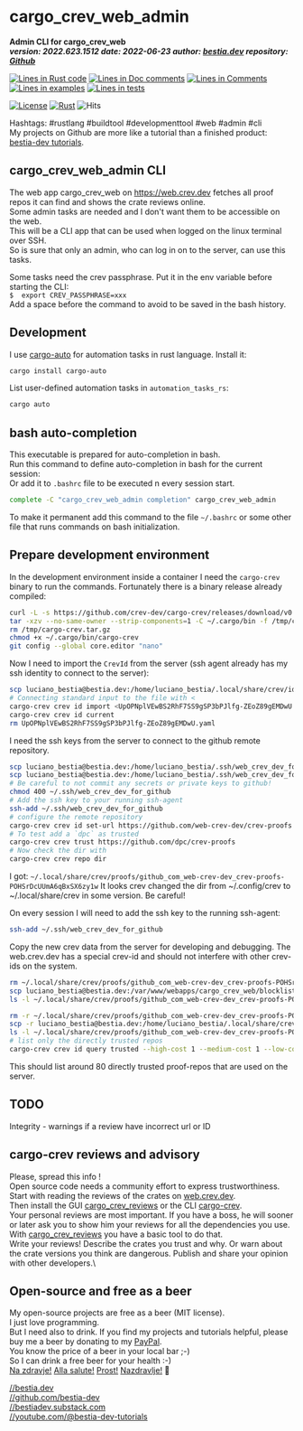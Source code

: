 [//]: # (auto_md_to_doc_comments segment start A)

# cargo_crev_web_admin

[//]: # (auto_cargo_toml_to_md start)

**Admin CLI for cargo_crev_web**  
***version: 2022.623.1512 date: 2022-06-23 author: [bestia.dev](https://bestia.dev) repository: [Github](https://github.com/bestia-dev/cargo_crev_web_admin/)***  

[//]: # (auto_cargo_toml_to_md end)

[//]: # (auto_lines_of_code start)
[![Lines in Rust code](https://img.shields.io/badge/Lines_in_Rust-814-green.svg)](https://github.com/bestia-dev/cargo_crev_web_admin/)
[![Lines in Doc comments](https://img.shields.io/badge/Lines_in_Doc_comments-119-blue.svg)](https://github.com/bestia-dev/cargo_crev_web_admin/)
[![Lines in Comments](https://img.shields.io/badge/Lines_in_comments-97-purple.svg)](https://github.com/bestia-dev/cargo_crev_web_admin/)
[![Lines in examples](https://img.shields.io/badge/Lines_in_examples-0-yellow.svg)](https://github.com/bestia-dev/cargo_crev_web_admin/)
[![Lines in tests](https://img.shields.io/badge/Lines_in_tests-36-orange.svg)](https://github.com/bestia-dev/cargo_crev_web_admin/)

[//]: # (auto_lines_of_code end)

[![License](https://img.shields.io/badge/license-MIT-blue.svg)](https://github.com/bestia-dev/cargo_crev_web_admin/blob/main/LICENSE)
[![Rust](https://github.com/bestia-dev/cargo_crev_web_admin/workflows/RustAction/badge.svg)](https://github.com/bestia-dev/cargo_crev_web_admin/)
![Hits](https://bestia.dev/webpage_hit_counter/get_svg_image/911031110.svg)

Hashtags: #rustlang #buildtool #developmenttool #web #admin #cli  
My projects on Github are more like a tutorial than a finished product: [bestia-dev tutorials](https://github.com/bestia-dev/tutorials_rust_wasm).

## cargo_crev_web_admin CLI

The web app cargo_crev_web on <https://web.crev.dev> fetches all proof repos it can find and shows the crate reviews online.  
Some admin tasks are needed and I don't want them to be accessible on the web.  
This will be a CLI app that can be used when logged on the linux terminal over SSH.  
So is sure that only an admin, who can log in on to the server, can use this tasks.

Some tasks need the crev passphrase. Put it in the env variable before starting the CLI:  
`$  export CREV_PASSPHRASE=xxx`  
Add a space before the command to avoid to be saved in the bash history.  

## Development

I use [cargo-auto](https://crates.io/crates/cargo-auto) for automation tasks in rust language. Install it:

```bash
cargo install cargo-auto
```

List user-defined automation tasks in `automation_tasks_rs`:

```bash
cargo auto
```

## bash auto-completion

This executable is prepared for auto-completion in bash.  
Run this command to define auto-completion in bash for the current session:  
Or add it to `.bashrc` file to be executed n every session start.

```bash
complete -C "cargo_crev_web_admin completion" cargo_crev_web_admin
```

To make it permanent add this command to the file `~/.bashrc` or some other file that runs commands on bash initialization.  

## Prepare development environment

In the development environment inside a container I need the `cargo-crev` binary to run the commands. Fortunately there is a binary release already compiled:

```bash
curl -L -s https://github.com/crev-dev/cargo-crev/releases/download/v0.23.3/cargo-crev-v0.23.3-x86_64-unknown-linux-musl.tar.gz --output /tmp/cargo-crev.tar.gz
tar -xzv --no-same-owner --strip-components=1 -C ~/.cargo/bin -f /tmp/cargo-crev.tar.gz cargo-crev-v0.23.3-x86_64-unknown-linux-musl/cargo-crev
rm /tmp/cargo-crev.tar.gz
chmod +x ~/.cargo/bin/cargo-crev
git config --global core.editor "nano"
```

Now I need to import the `CrevId` from the server (ssh agent already has my ssh identity to connect to the server):  

```bash
scp luciano_bestia@bestia.dev:/home/luciano_bestia/.local/share/crev/ids/UpOPNplVEwBS2RhF7SS9gSP3bPJlfg-ZEoZ89gEMDwU.yaml .
# Connecting standard input to the file with <
cargo-crev crev id import <UpOPNplVEwBS2RhF7SS9gSP3bPJlfg-ZEoZ89gEMDwU.yaml
cargo-crev crev id current
rm UpOPNplVEwBS2RhF7SS9gSP3bPJlfg-ZEoZ89gEMDwU.yaml
```

I need the ssh keys from the server to connect to the github remote repository.  

```bash
scp luciano_bestia@bestia.dev:/home/luciano_bestia/.ssh/web_crev_dev_for_github.pub ~/.ssh/
scp luciano_bestia@bestia.dev:/home/luciano_bestia/.ssh/web_crev_dev_for_github ~/.ssh/
# Be careful to not commit any secrets or private keys to github! 
chmod 400 ~/.ssh/web_crev_dev_for_github
# Add the ssh key to your running ssh-agent
ssh-add ~/.ssh/web_crev_dev_for_github
# configure the remote repository 
cargo-crev crev id set-url https://github.com/web-crev-dev/crev-proofs
# To test add a `dpc` as trusted
cargo-crev crev trust https://github.com/dpc/crev-proofs
# Now check the dir with 
cargo-crev crev repo dir
```

I got: `~/.local/share/crev/proofs/github_com_web-crev-dev_crev-proofs-POHSrDcUUmA6qBxSX6zy1w`
It looks crev changed the dir from ~/.config/crev to ~/.local/share/crev in some version. Be careful!

On every session I will need to add the ssh key to the running ssh-agent:

```bash
ssh-add ~/.ssh/web_crev_dev_for_github
```

Copy the new crev data from the server for developing and debugging. The web.crev.dev has a special crev-id and should not interfere with other crev-ids on the system.  

```bash
rm ~/.local/share/crev/proofs/github_com_web-crev-dev_crev-proofs-POHSrDcUUmA6qBxSX6zy1w/UpOPNplVEwBS2RhF7SS9gSP3bPJlfg-ZEoZ89gEMDwU/blocklisted_repos.json
scp luciano_bestia@bestia.dev:/var/www/webapps/cargo_crev_web/blocklisted_repos.json ~/.local/share/crev/proofs/github_com_web-crev-dev_crev-proofs-POHSrDcUUmA6qBxSX6zy1w/UpOPNplVEwBS2RhF7SS9gSP3bPJlfg-ZEoZ89gEMDwU/blocklisted_repos.json
ls -l ~/.local/share/crev/proofs/github_com_web-crev-dev_crev-proofs-POHSrDcUUmA6qBxSX6zy1w/UpOPNplVEwBS2RhF7SS9gSP3bPJlfg-ZEoZ89gEMDwU

rm -r ~/.local/share/crev/proofs/github_com_web-crev-dev_crev-proofs-POHSrDcUUmA6qBxSX6zy1w/UpOPNplVEwBS2RhF7SS9gSP3bPJlfg-ZEoZ89gEMDwU/trust/
scp -r luciano_bestia@bestia.dev:/home/luciano_bestia/.local/share/crev/proofs/github_com_cargo-crev-web_crev-proofs-NfdERRQ6ONoBLjIp0YbFVw/UpOPNplVEwBS2RhF7SS9gSP3bPJlfg-ZEoZ89gEMDwU/trust/ ~/.local/share/crev/proofs/github_com_web-crev-dev_crev-proofs-POHSrDcUUmA6qBxSX6zy1w/UpOPNplVEwBS2RhF7SS9gSP3bPJlfg-ZEoZ89gEMDwU/
ls -l ~/.local/share/crev/proofs/github_com_web-crev-dev_crev-proofs-POHSrDcUUmA6qBxSX6zy1w/UpOPNplVEwBS2RhF7SS9gSP3bPJlfg-ZEoZ89gEMDwU/trust/
# list only the directly trusted repos
cargo-crev crev id query trusted --high-cost 1 --medium-cost 1 --low-cost 1 --depth 1
```

This should list around 80 directly trusted proof-repos that are used on the server.  

## TODO

Integrity - warnings if a review have incorrect url or ID

## cargo-crev reviews and advisory

Please, spread this info !\
Open source code needs a community effort to express trustworthiness.\
Start with reading the reviews of the crates on [web.crev.dev](https://web.crev.dev/rust-reviews/crates). \
Then install the GUI [cargo_crev_reviews](https://crates.io/crates/cargo_crev_reviews) or the CLI [cargo-crev](https://github.com/crev-dev/cargo-crev)\.  
Your personal reviews are most important. If you have a boss, he will sooner or later ask you to show him your reviews for all the dependencies you use. With [cargo_crev_reviews](https://crates.io/crates/cargo_crev_reviews) you have a basic tool to do that. \
Write your reviews! Describe the crates you trust and why. Or warn about the crate versions you think are dangerous. Publish and share your opinion with other developers.\

## Open-source and free as a beer

My open-source projects are free as a beer (MIT license).  
I just love programming.  
But I need also to drink. If you find my projects and tutorials helpful, please buy me a beer by donating to my [PayPal](https://paypal.me/LucianoBestia).  
You know the price of a beer in your local bar ;-)  
So I can drink a free beer for your health :-)  
[Na zdravje!](https://translate.google.com/?hl=en&sl=sl&tl=en&text=Na%20zdravje&op=translate) [Alla salute!](https://dictionary.cambridge.org/dictionary/italian-english/alla-salute) [Prost!](https://dictionary.cambridge.org/dictionary/german-english/prost) [Nazdravlje!](https://matadornetwork.com/nights/how-to-say-cheers-in-50-languages/) 🍻

[//bestia.dev](https://bestia.dev)  
[//github.com/bestia-dev](https://github.com/bestia-dev)  
[//bestiadev.substack.com](https://bestiadev.substack.com)  
[//youtube.com/@bestia-dev-tutorials](https://youtube.com/@bestia-dev-tutorials)  

[//]: # (auto_md_to_doc_comments segment end A)
